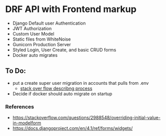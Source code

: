 # DRF API with Frontend markup
- Django Default user Authentication 
- JWT Authorization
- Custom User Model
- Static files from WhiteNoise
- Gunicorn Production Server
- Styled Login, User Create, and basic CRUD forms 
- Docker auto migrates 

## To Do:
- put a create super user migration in accounts that pulls from .env
  - [stack over flow describng process](https://stackoverflow.com/questions/72131424/django-create-a-superuser-in-a-data-migration)
- Decide if docker should auto migrate on startup

### References

- https://stackoverflow.com/questions/2988548/overriding-initial-value-in-modelform
- https://docs.djangoproject.com/en/4.1/ref/forms/widgets/
